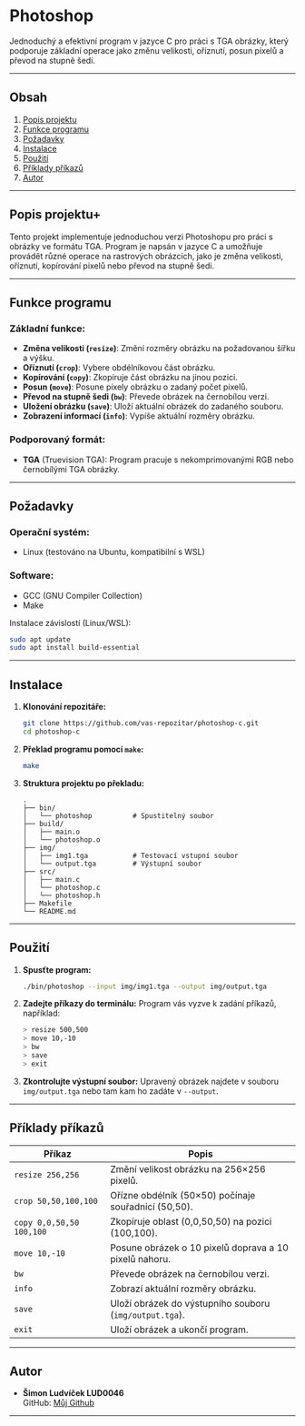 
# **Photoshop**

Jednoduchý a efektivní program v jazyce C pro práci s TGA obrázky, který podporuje základní operace jako změnu velikosti, oříznutí, posun pixelů a převod na stupně šedi. 


---

## **Obsah**

1. [Popis projektu](#popis-projektu)
2. [Funkce programu](#funkce-programu)
3. [Požadavky](#požadavky)
4. [Instalace](#instalace)
5. [Použití](#použití)
6. [Příklady příkazů](#příklady-příkazů)
7. [Autor](#autor)

---

## **Popis projektu**+

Tento projekt implementuje jednoduchou verzi Photoshopu pro práci s obrázky ve formátu TGA. Program je napsán v jazyce C a umožňuje provádět různé operace na rastrových obrázcích, jako je změna velikosti, oříznutí, kopírování pixelů nebo převod na stupně šedi.

---

## **Funkce programu**

### Základní funkce:
- **Změna velikosti (`resize`)**: Změní rozměry obrázku na požadovanou šířku a výšku.
- **Oříznutí (`crop`)**: Vybere obdélníkovou část obrázku.
- **Kopírování (`copy`)**: Zkopíruje část obrázku na jinou pozici.
- **Posun (`move`)**: Posune pixely obrázku o zadaný počet pixelů.
- **Převod na stupně šedi (`bw`)**: Převede obrázek na černobílou verzi.
- **Uložení obrázku (`save`)**: Uloží aktuální obrázek do zadaného souboru.
- **Zobrazení informací (`info`)**: Vypíše aktuální rozměry obrázku.

### Podporovaný formát:
- **TGA** (Truevision TGA): Program pracuje s nekomprimovanými RGB nebo černobílými TGA obrázky.

---

## **Požadavky**

### Operační systém:
- Linux (testováno na Ubuntu, kompatibilní s WSL)

### Software:
- GCC (GNU Compiler Collection)
- Make

Instalace závislostí (Linux/WSL):
```bash
sudo apt update
sudo apt install build-essential
```

---

## **Instalace**

1. **Klonování repozitáře:**
   ```bash
   git clone https://github.com/vas-repozitar/photoshop-c.git
   cd photoshop-c
   ```

2. **Překlad programu pomocí `make`:**
   ```bash
   make
   ```

3. **Struktura projektu po překladu:**
   ```
   .
   ├── bin/
   │   └── photoshop          # Spustitelný soubor
   ├── build/
   │   ├── main.o
   │   └── photoshop.o
   ├── img/
   │   ├── img1.tga           # Testovací vstupní soubor
   │   └── output.tga         # Výstupní soubor
   ├── src/
   │   ├── main.c
   │   └── photoshop.c
   │   └── photoshop.h
   ├── Makefile
   └── README.md
   ```

---

## **Použití**

1. **Spusťte program:**
   ```bash
   ./bin/photoshop --input img/img1.tga --output img/output.tga
   ```

2. **Zadejte příkazy do terminálu:**
   Program vás vyzve k zadání příkazů, například:
   ```bash
   > resize 500,500
   > move 10,-10
   > bw
   > save
   > exit
   ```

3. **Zkontrolujte výstupní soubor:**
   Upravený obrázek najdete v souboru `img/output.tga` nebo tam kam ho zadáte v `--output`.

---

## **Příklady příkazů**

| **Příkaz**                | **Popis**                                                                 |
|---------------------------|---------------------------------------------------------------------------|
| `resize 256,256`          | Změní velikost obrázku na 256×256 pixelů.                                |
| `crop 50,50,100,100`      | Ořízne obdélník (50×50) počínaje souřadnicí (50,50).                     |
| `copy 0,0,50,50 100,100`  | Zkopíruje oblast (0,0,50,50) na pozici (100,100).                        |
| `move 10,-10`             | Posune obrázek o 10 pixelů doprava a 10 pixelů nahoru.                   |
| `bw`                      | Převede obrázek na černobílou verzi.                                     |
| `info`                    | Zobrazí aktuální rozměry obrázku.                                        |
| `save`                    | Uloží obrázek do výstupního souboru (`img/output.tga`).                  |
| `exit`                    | Uloží obrázek a ukončí program.                                          |

---


## **Autor**

- **Šimon Ludvíček LUD0046**  
  GitHub: [Můj Github](https://github.com/vas-repozitar)

  

---


